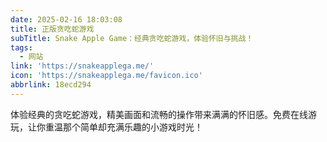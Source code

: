 ```yaml
---
date: 2025-02-16 18:03:08
title: 正版贪吃蛇游戏
subTitle: Snake Apple Game：经典贪吃蛇游戏，体验怀旧与挑战！
tags:
  - 网站
link: 'https://snakeapplega.me/'
icon: 'https://snakeapplega.me/favicon.ico'
abbrlink: 18ecd294
---
```


体验经典的贪吃蛇游戏，精美画面和流畅的操作带来满满的怀旧感。免费在线游玩，让你重温那个简单却充满乐趣的小游戏时光！